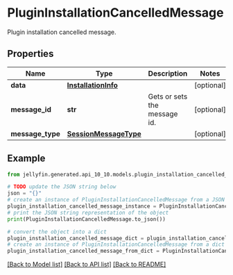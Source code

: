 # PluginInstallationCancelledMessage

Plugin installation cancelled message.

## Properties

Name | Type | Description | Notes
------------ | ------------- | ------------- | -------------
**data** | [**InstallationInfo**](InstallationInfo.md) |  | [optional] 
**message_id** | **str** | Gets or sets the message id. | [optional] 
**message_type** | [**SessionMessageType**](SessionMessageType.md) |  | [optional] 

## Example

```python
from jellyfin.generated.api_10_10.models.plugin_installation_cancelled_message import PluginInstallationCancelledMessage

# TODO update the JSON string below
json = "{}"
# create an instance of PluginInstallationCancelledMessage from a JSON string
plugin_installation_cancelled_message_instance = PluginInstallationCancelledMessage.from_json(json)
# print the JSON string representation of the object
print(PluginInstallationCancelledMessage.to_json())

# convert the object into a dict
plugin_installation_cancelled_message_dict = plugin_installation_cancelled_message_instance.to_dict()
# create an instance of PluginInstallationCancelledMessage from a dict
plugin_installation_cancelled_message_from_dict = PluginInstallationCancelledMessage.from_dict(plugin_installation_cancelled_message_dict)
```
[[Back to Model list]](../README.md#documentation-for-models) [[Back to API list]](../README.md#documentation-for-api-endpoints) [[Back to README]](../README.md)


